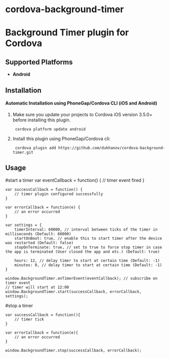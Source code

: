 # cordova-background-timer
Background Timer plugin for Cordova
===================================


## Supported Platforms
- __Android__

## Installation

#### Automatic Installation using PhoneGap/Cordova CLI (iOS and Android)
1. Make sure you update your projects to Cordova iOS version 3.5.0+ before installing this plugin.

        cordova platform update android

2. Install this plugin using PhoneGap/Cordova cli:

        cordova plugin add https://github.com/dukhanov/cordova-background-timer.git
		
## Usage

#start a timer
	var eventCallback = function() {
		// timer event fired
	}

	var successCallback = function() {
		// timer plugin configured successfully
	}
	
	var errorCallback = function(e) {
		// an error occurred
	}
	
	var settings = {
		timerInterval: 60000, // interval between ticks of the timer in milliseconds (Default: 60000)
		startOnBoot: true, // enable this to start timer after the device was restarted (Default: false)
		stopOnTerminate: true, // set to true to force stop timer in case the app is terminated (User closed the app and etc.) (Default: true)

		hours: 12, // delay timer to start at certain time (Default: -1)
		minutes: 0, // delay timer to start at certain time (Default: -1)
	}

	window.BackgroundTimer.onTimerEvent(eventCallback); // subscribe on timer event
	// timer will start at 12:00
    window.BackgroundTimer.start(successCallback, errorCallback, settings);
	
#stop a timer

	var successCallback = function(){
		// timer tick
	}
	
	var errorCallback = function(e){
		// an error occurred
	}
	
	window.BackgroundTimer.stop(successCallback, errorCallback);